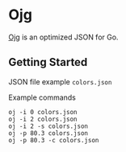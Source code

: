 # Ojg

[Ojg](https://github.com/ohler55/ojg/) is an optimized JSON for Go.

## Getting Started

JSON file example `colors.json`

Example commands

```
oj -i 0 colors.json
oj -i 2 colors.json
oj -i 2 -s colors.json
oj -p 80.3 colors.json
oj -p 80.3 -c colors.json
```
